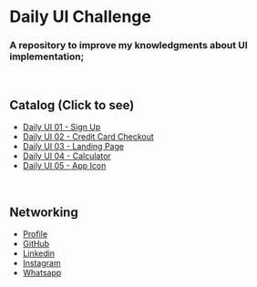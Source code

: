 # Daily UI Challenge

### A repository to improve my knowledgments about UI implementation;

<br>

## Catalog (Click to see)

- [Daily UI 01 - Sign Up](https://user-images.githubusercontent.com/37598129/103146058-90e02180-4722-11eb-9892-98d21f87735a.png)
- [Daily UI 02 - Credit Card Checkout](https://user-images.githubusercontent.com/37598129/103027141-12be2800-4534-11eb-861f-21062b27ef60.png)
- [Daily UI 03 - Landing Page](https://user-images.githubusercontent.com/37598129/103160598-0ea13d00-47b6-11eb-89a9-4b72aaf22e5a.png)
- [Daily UI 04 - Calculator](https://user-images.githubusercontent.com/37598129/103177313-04d01600-4858-11eb-9ae0-88fb5851f1c8.png)
- [Daily UI 05 - App Icon](https://user-images.githubusercontent.com/37598129/103370775-6b4d7200-4aac-11eb-9c53-bd916243b4dc.png)


<br>

## Networking
- [Profile](https://moesiomarcelino.github.io/)
- [GitHub](https://github.com/MoesioMarcelino)
- [Linkedin](https://br.linkedin.com/in/mo%C3%A9sio-marcelino-2348a5152)
- [Instagram](https://www.instagram.com/moesiomarcelino/)
- [Whatsapp](https://wa.me/5588997129443?text=Ol%C3%A1,%20Mo%C3%A9sio!%20)
